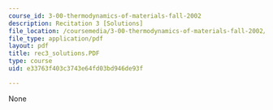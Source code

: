 ```yaml
---
course_id: 3-00-thermodynamics-of-materials-fall-2002
description: Recitation 3 [Solutions]
file_location: /coursemedia/3-00-thermodynamics-of-materials-fall-2002/e33763f403c3743e64fd03bd946de93f_rec3_solutions.PDF
file_type: application/pdf
layout: pdf
title: rec3_solutions.PDF
type: course
uid: e33763f403c3743e64fd03bd946de93f

---
```

None